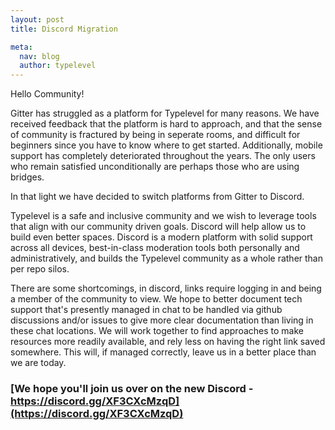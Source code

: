 ```yaml
---
layout: post
title: Discord Migration

meta:
  nav: blog
  author: typelevel
---
```


Hello Community!

Gitter has struggled as a platform for Typelevel for many reasons. We have received feedback that the platform is hard to approach,
and that the sense of community is fractured by being in seperate rooms, and difficult for beginners since you have to know where to get started.
Additionally, mobile support has completely deteriorated throughout the years.
The only users who remain satisfied unconditionally are perhaps those who are using bridges.

In that light we have decided to switch platforms from Gitter to Discord. 

Typelevel is a safe and inclusive community and we wish to leverage tools that align with our community driven goals. Discord will help allow us to build even better spaces. Discord is a modern platform with solid support across all devices, 
best-in-class moderation tools both personally and administratively, and builds the Typelevel community as a whole rather than per repo silos.

There are some shortcomings, in discord, links require logging in and being a member of the community to view. We hope to better document tech support that's presently managed
in chat to be handled via github discussions and/or issues to give more clear documentation than living in these chat locations.
We will work together to find approaches to make resources more readily available, and rely less on having the right link saved somewhere. 
This will, if managed correctly, leave us in a better place than we are today.

### [We hope you'll join us over on the new Discord - https://discord.gg/XF3CXcMzqD](https://discord.gg/XF3CXcMzqD)
